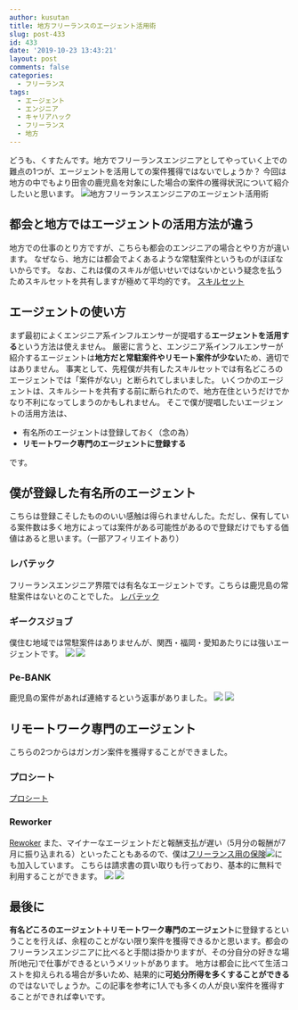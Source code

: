```yaml
---
author: kusutan
title: 地方フリーランスのエージェント活用術
slug: post-433
id: 433
date: '2019-10-23 13:43:21'
layout: post
comments: false
categories:
  - フリーランス
tags:
  - エージェント
  - エンジニア
  - キャリアハック
  - フリーランス
  - 地方
---
```


どうも、くすたんです。地方でフリーランスエンジニアとしてやっていく上での難点の1つが、エージェントを活用しての案件獲得ではないでしょうか？ 今回は地方の中でもより田舎の鹿児島を対象にした場合の案件の獲得状況について紹介したいと思います。 ![地方フリーランスエンジニアのエージェント活用術](https://kusutan.com/wp-content/uploads/2019/12/3f0d924c-freelance_agent-1024x768.jpg)

## 都会と地方ではエージェントの活用方法が違う

地方での仕事のとり方ですが、こちらも都会のエンジニアの場合とやり方が違います。 なぜなら、地方には都会でよくあるような<span class="pinkline">常駐案件というものがほぼない</span>からです。 なお、これは僕のスキルが低いせいではないかという疑念を払うためスキルセットを共有しますが<span class="pinkline">極めて平均的</span>です。 [スキルセット](https://github.com/ntask19/Curriculum-Vitae-template)

## エージェントの使い方

まず最初によく<span class="pinkline">エンジニア系インフルエンサーが提唱する<span style="font-weight: bold;">エージェントを活用する</span>という方法は使えません</span>。 厳密に言うと、エンジニア系インフルエンサーが紹介するエージェントは<span class="pinkline" style="font-weight: bold;">地方だと常駐案件やリモート案件が少ない</span>ため、適切ではありません。 事実として、先程僕が共有したスキルセットでは有名どころのエージェントでは「案件がない」と断られてしまいました。 いくつかのエージェントは、スキルシートを共有する前に断られたので、地方在住というだけでかなり不利になってしまうのかもしれません。 そこで僕が提唱したいエージェントの活用方法は、

*   有名所のエージェントは登録しておく（念の為）
*   <span class="pinkline" style="font-weight: bold;">リモートワーク専門のエージェントに登録する</span>

です。

## 僕が登録した有名所のエージェント

こちらは登録こそしたもののいい感触は得られませんした。ただし、保有している案件数は多く地方によっては案件がある可能性があるので登録だけでもする価値はあると思います。（一部アフィリエイトあり）

### レバテック

フリーランスエンジニア界隈では有名なエージェントです。こちらは鹿児島の常駐案件はないとのことでした。 [レバテック](https://levtech.jp/)

### ギークスジョブ

僕住む地域では常駐案件はありませんが、関西・福岡・愛知あたりには強いエージェントです。 [![](https://www25.a8.net/svt/bgt?aid=190720171141&wid=001&eno=01&mid=s00000012501001005000&mc=1)](https://px.a8.net/svt/ejp?a8mat=35JSMJ+2BY52Q+2OGI+5ZEMP) ![](https://www19.a8.net/0.gif?a8mat=35JSMJ+2BY52Q+2OGI+5ZEMP)

### Pe-BANK

鹿児島の案件があれば連絡するという返事がありました。 [![](https://www22.a8.net/svt/bgt?aid=190720174394&wid=001&eno=01&mid=s00000017703001007000&mc=1)](https://px.a8.net/svt/ejp?a8mat=35JSMM+6IKT4I+3SLI+5ZU29) ![](https://www14.a8.net/0.gif?a8mat=35JSMM+6IKT4I+3SLI+5ZU29)

## リモートワーク専門のエージェント

こちらの2つからはガンガン案件を獲得することができました。

### プロシート

[プロシート](https://prosheet.jp/)

### Reworker

[Rewoker](https://www.reworker.jp/) また、マイナーなエージェントだと報酬支払が遅い（5月分の報酬が7月に振り込まれる）といったこともあるので、僕は[フリーランス用の保険](https://px.a8.net/svt/ejp?a8mat=35JSMM+5U61BM+47L8+61Z82)![](https://www18.a8.net/0.gif?a8mat=35JSMM+5U61BM+47L8+61Z82)にも加入しています。 こちらは請求書の買い取りも行っており、基本的に無料で利用することができます。 [ ![](https://www20.a8.net/svt/bgt?aid=190720174353&wid=001&eno=01&mid=s00000019646001011000&mc=1)](https://px.a8.net/svt/ejp?a8mat=35JSMM+5U61BM+47L8+60OXD) ![](https://www11.a8.net/0.gif?a8mat=35JSMM+5U61BM+47L8+60OXD)

## 最後に

<span class="pinkline" style="font-weight: bold;">有名どころのエージェント＋リモートワーク專門のエージェント</span>に登録するということを行えば、余程のことがない限り案件を獲得できるかと思います。<span class="pinkline">都会のフリーランスエンジニアに比べると手間は掛かります</span>が、その分<span class="pinkline">自分の好きな場所(地元)で仕事ができる</span>というメリットがあります。 地方は都会に比べて生活コストを抑えられる場合が多いため、結果的に<span class="pinkline" style="font-weight: bold;">可処分所得を多くすることができる</span>のではないでしょうか。この記事を参考に1人でも多くの人が良い案件を獲得することができれば幸いです。